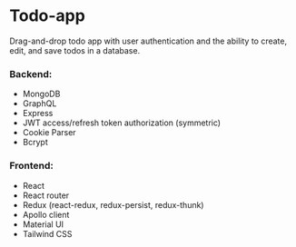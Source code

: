 # Todo-app
Drag-and-drop todo app with user authentication and the ability to create, edit, and save todos in a database.
### Backend:
- MongoDB
- GraphQL
- Express
- JWT access/refresh token authorization (symmetric)
- Cookie Parser
- Bcrypt

### Frontend:
- React
- React router
- Redux (react-redux, redux-persist, redux-thunk)
- Apollo client
- Material UI
- Tailwind CSS
